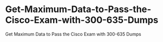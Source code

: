 # Get-Maximum-Data-to-Pass-the-Cisco-Exam-with-300-635-Dumps
Get Maximum Data to Pass the Cisco Exam with 300-635 Dumps
